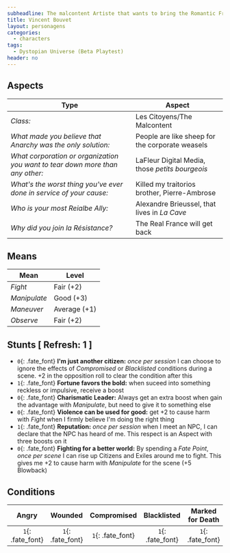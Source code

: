 ```yaml
---
subheadline: The malcontent Artiste that wants to bring the Romantic France back to _Dystopian Universe_
title: Vincent Bouvet
layout: personagens
categories:
  - characters
tags:
  - Dystopian Universe (Beta Playtest)
header: no
---
```


## Aspects

| __Type__                                                                      |   __Aspect__                                    |
|-------------------------------------------------------------------------------|-------------------------------------------------|
| _Class:_                                                                      | Les Citoyens/The Malcontent                     |
| _What made you believe that Anarchy was the only solution:_                   | People are like sheep for the corporate weasels |
| _What corporation or organization you want to tear down more than any other:_ | LaFleur Digital Media, those _petits bourgeois_ |
| _What's the worst thing you've ever done in service of your cause:_           | Killed my traitorios brother, Pierre-Ambrose    |
| _Who is your most Reialbe Ally:_                                              | Alexandre Brieussel, that lives in _La Cave_    |
| _Why did you join la Résistance?_                                             | The Real France will get back                   |

## Means

| __Mean__     | __Level__    |
|--------------|--------------|
| _Fight_      | Fair (+2)    |
| _Manipulate_ | Good (+3)    |
| _Maneuver_   | Average (+1) |
| _Observe_    | Fair (+2)    |

## Stunts [ Refresh: 1 ]

+ `0`{: .fate_font} __I'm just another citizen:__ _once per session_ I can choose to ignore the effects of _Compromised_ or _Blacklisted_ conditions during a scene. +2 in the opposition roll to clear the condition after this
+ `1`{: .fate_font} __Fortune favors the bold:__ when suceed into something reckless or impulsive, receive a boost
+ `0`{: .fate_font} __Charismatic Leader:__ Always get an extra boost when gain the advantage with _Manipulate_, but need to give it to something else
+ `0`{: .fate_font} __Violence can be used for good:__ get +2 to cause harm with _Fight_ when I firmly believe I'm doing the right thing
+ `1`{: .fate_font} __Reputation:__ _once per session_ when I meet an NPC, I can declare that the NPC has heard of me. This respect is an Aspect with three boosts on it
+ `0`{: .fate_font} __Fighting for a better world:__ By spending a _Fate Point_, _once per scene_ I can rise up Citizens and Exiles around me to fight. This gives me +2 to cause harm with _Manipulate_ for the scene (+5 Blowback)

## Conditions

| __Angry__ | __Wounded__ | __Compromised__ | __Blacklisted__ | __Marked for Death__ |
|:---------:|:-----------:|:---------------:|:---------------:|:--------------------:|
| `1`{: .fate_font} | `1`{: .fate_font} | `1`{: .fate_font} | `1`{: .fate_font} | `1`{: .fate_font} |

